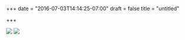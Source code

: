 +++
date = "2016-07-03T14:14:25-07:00"
draft = false
title = "untitled"

+++

![](https://d17enza3bfujl8.cloudfront.net/20160703_01_36.jpg)
![](https://d17enza3bfujl8.cloudfront.net/20160703_01_35.jpg)
